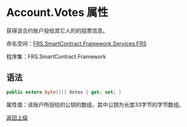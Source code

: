 # Account.Votes 属性

获得该合约账户投给其它人的的投票信息。

命名空间：[FRS.SmartContract.Framework.Services.FRS](../../FRS.md)

程序集：FRS.SmartContract.Framework

## 语法

```c#
public extern byte[][] Votes { get; set; }
```

属性值：该账户所投给的公钥的数组，其中公钥为长度33字节的字节数组。



[返回上级](../Account.md)